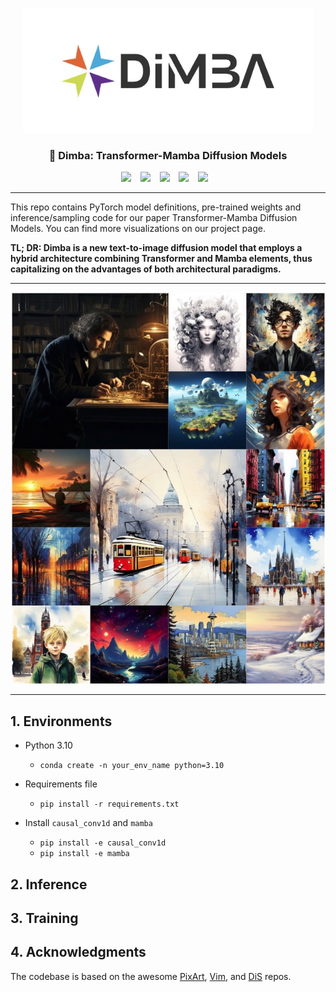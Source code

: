 <p align="center">
  <img src="asset/logo.jpg"  height=200>
</p>

### <div align="center"> 🚀 Dimba: Transformer-Mamba Diffusion Models <div> 

<div align="center">
  <a href="https://github.com/feizc/Dimba/"><img src="https://img.shields.io/static/v1?label=Dimba Code&message=Github&color=blue&logo=github-pages"></a> &ensp;
  <a href="https://dimba-project.github.io/"><img src="https://img.shields.io/static/v1?label=Project%20Page&message=Github&color=red&logo=github-pages"></a> &ensp;
    <a href="https://huggingface.co/feizhengcong/Dimba"><img src="https://img.shields.io/static/v1?label=models&message=HF&color=yellow"></a> &ensp;
  <a href="https://huggingface.co/feizhengcong/Dimba"><img src="https://img.shields.io/static/v1?label=dataset&message=HF&color=green"></a> &ensp;
    <a href="https://arxiv.org/"><img src="https://img.shields.io/static/v1?label=Paper&message=Arxiv:Dimba&color=purple&logo=arxiv"></a> &ensp;
</div>

---

This repo contains PyTorch model definitions, pre-trained weights and inference/sampling code for our paper Transformer-Mamba Diffusion Models. You can find more visualizations on our project page.

<b> TL; DR: Dimba is a new text-to-image diffusion model that employs a hybrid architecture combining Transformer and Mamba elements, thus capitalizing on the advantages of both architectural paradigms.</b>

---


![some generated cases.](asset/case.jpg)



---


## 1. Environments

- Python 3.10
  - `conda create -n your_env_name python=3.10`

- Requirements file
  - `pip install -r requirements.txt`

- Install ``causal_conv1d`` and ``mamba``
  - `pip install -e causal_conv1d`
  - `pip install -e mamba`


## 2. Inference

## 3. Training 


## 4. Acknowledgments

The codebase is based on the awesome [PixArt](https://github.com/PixArt-alpha/PixArt-alpha), [Vim](https://github.com/hustvl/Vim), and [DiS](https://github.com/feizc/DiS) repos. 


